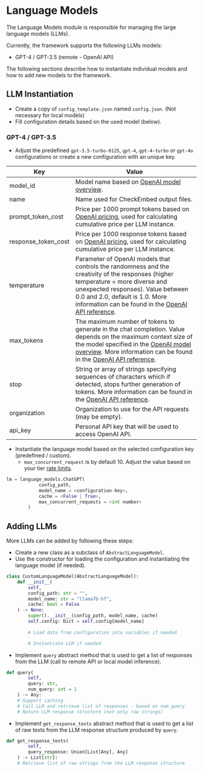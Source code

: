 # Language Models

The Language Models module is responsible for managing the large language models (LLMs).

Currently, the framework supports the following LLMs models:
- GPT-4 / GPT-3.5 (remote - OpenAI API)

The following sections describe how to instantiate individual models and how to add new models to the framework.

## LLM Instantiation
- Create a copy of `config_template.json` named `config.json`. (Not necessary for local models)
- Fill configuration details based on the used model (below).

### GPT-4 / GPT-3.5
- Adjust the predefined `gpt-3.5-turbo-0125`, `gpt-4`, `gpt-4-turbo` or `gpt-4o` configurations or create a new configuration with an unique key.

| Key                 | Value                                                                                                                                                                                                                                                                                                                                                               |
|---------------------|---------------------------------------------------------------------------------------------------------------------------------------------------------------------------------------------------------------------------------------------------------------------------------------------------------------------------------------------------------------------|
| model_id            | Model name based on [OpenAI model overview](https://platform.openai.com/docs/models/overview).                                                                                                                                                                                                                                                                      |
| name                | Name used for CheckEmbed output files.                                                                                                                                                                                                                                                                                                                              |
| prompt_token_cost   | Price per 1000 prompt tokens based on [OpenAI pricing](https://openai.com/pricing), used for calculating cumulative price per LLM instance.                                                                                                                                                                                                                         |
| response_token_cost | Price per 1000 response tokens based on [OpenAI pricing](https://openai.com/pricing), used for calculating cumulative price per LLM instance.                                                                                                                                                                                                                       |
| temperature         | Parameter of OpenAI models that controls the randomness and the creativity of the responses (higher temperature = more diverse and unexpected responses). Value between 0.0 and 2.0, default is 1.0. More information can be found in the [OpenAI API reference](https://platform.openai.com/docs/api-reference/completions/create#completions/create-temperature). |
| max_tokens          | The maximum number of tokens to generate in the chat completion. Value depends on the maximum context size of the model specified in the [OpenAI model overview](https://platform.openai.com/docs/models/overview). More information can be found in the [OpenAI API reference](https://platform.openai.com/docs/api-reference/chat/create#chat/create-max_tokens). |
| stop                | String or array of strings specifying sequences of characters which if detected, stops further generation of tokens. More information can be found in the [OpenAI API reference](https://platform.openai.com/docs/api-reference/chat/create#chat/create-stop).                                                                                                      |
| organization        | Organization to use for the API requests (may be empty).                                                                                                                                                                                                                                                                                                            |
| api_key             | Personal API key that will be used to access OpenAI API.                                                                                                                                                                                                                                                                                                            |

- Instantiate the language model based on the selected configuration key (predefined / custom).
    - `max_concurrent_request` is by default 10. Adjust the value based on your tier [rate limits](https://platform.openai.com/docs/guides/rate-limits).
```python
lm = language_models.ChatGPT(
            config_path,
            model_name = <configuration-key>,
            cache = <False | True>,
            max_concurrent_requests = <int number>
        )
```


## Adding LLMs
More LLMs can be added by following these steps:
- Create a new class as a subclass of `AbstractLanguageModel`.
- Use the constructor for loading the configuration and instantiating the language model (if needed).
```python
class CustomLanguageModel(AbstractLanguageModel):
    def __init__(
        self,
        config_path: str = "",
        model_name: str = "llama7b-hf",
        cache: bool = False
    ) -> None:
        super().__init__(config_path, model_name, cache)
        self.config: Dict = self.config[model_name]
        
        # Load data from configuration into variables if needed

        # Instantiate LLM if needed
```
- Implement `query` abstract method that is used to get a list of responses from the LLM (call to remote API or local model inference).
```python
def query(
        self,
        query: str,
        num_query: int = 1
    ) -> Any:
    # Support caching 
    # Call LLM and retrieve list of responses - based on num_query    
    # Return LLM response structure (not only raw strings)    
```
- Implement `get_response_texts` abstract method that is used to get a list of raw texts from the LLM response structure produced by `query`.
```python
def get_response_texts(
        self, 
        query_response: Union[List[Any], Any]
    ) -> List[str]:
    # Retrieve list of raw strings from the LLM response structure 
```
